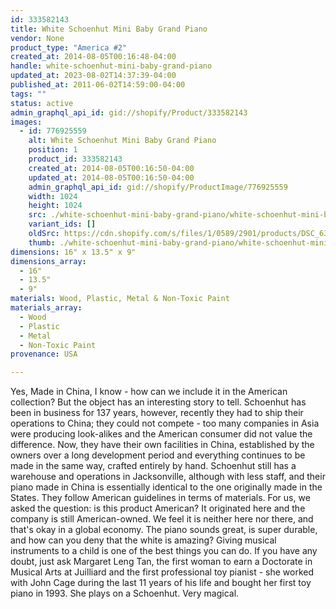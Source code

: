 ```yaml
---
id: 333582143
title: White Schoenhut Mini Baby Grand Piano
vendor: None
product_type: "America #2"
created_at: 2014-08-05T00:16:48-04:00
handle: white-schoenhut-mini-baby-grand-piano
updated_at: 2023-08-02T14:37:39-04:00
published_at: 2011-06-02T14:59:00-04:00
tags: ""
status: active
admin_graphql_api_id: gid://shopify/Product/333582143
images:
  - id: 776925559
    alt: White Schoenhut Mini Baby Grand Piano
    position: 1
    product_id: 333582143
    created_at: 2014-08-05T00:16:50-04:00
    updated_at: 2014-08-05T00:16:50-04:00
    admin_graphql_api_id: gid://shopify/ProductImage/776925559
    width: 1024
    height: 1024
    src: ./white-schoenhut-mini-baby-grand-piano/white-schoenhut-mini-baby-grand-piano__0.jpg
    variant_ids: []
    oldSrc: https://cdn.shopify.com/s/files/1/0589/2901/products/DSC_6306_schoenhutpiano.jpeg?v=1407212210
    thumb: ./white-schoenhut-mini-baby-grand-piano/white-schoenhut-mini-baby-grand-piano__0-thumb.jpg
dimensions: 16" x 13.5" x 9"
dimensions_array:
  - 16"
  - 13.5"
  - 9"
materials: Wood, Plastic, Metal & Non-Toxic Paint
materials_array:
  - Wood
  - Plastic
  - Metal
  - Non-Toxic Paint
provenance: USA

---
```


Yes, Made in China, I know - how can we include it in the American collection? But the object has an interesting story to tell. Schoenhut has been in business for 137 years, however, recently they had to ship their operations to China; they could not compete - too many companies in Asia were producing look-alikes and the American consumer did not value the difference. Now, they have their own facilities in China, established by the owners over a long development period and everything continues to be made in the same way, crafted entirely by hand. Schoenhut still has a warehouse and operations in Jacksonville, although with less staff, and their piano made in China is essentially identical to the one originally made in the States. They follow American guidelines in terms of materials. For us, we asked the question: is this product American? It originated here and the company is still American-owned. We feel it is neither here nor there, and that's okay in a global economy. The piano sounds great, is super durable, and how can you deny that the white is amazing? Giving musical instruments to a child is one of the best things you can do. If you have any doubt, just ask Margaret Leng Tan, the first woman to earn a Doctorate in Musical Arts at Juilliard and the first professional toy pianist - she worked with John Cage during the last 11 years of his life and bought her first toy piano in 1993. She plays on a Schoenhut. Very magical.